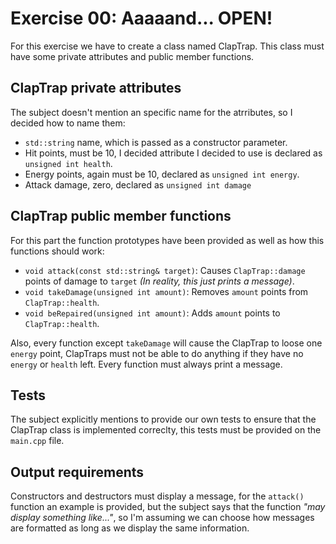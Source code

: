 # Exercise 00: Aaaaand... OPEN!

For this exercise we have to create a class named ClapTrap. This class
must have some private attributes and public member functions.

## ClapTrap private attributes

The subject doesn't mention an specific name for the atrributes,
so I decided how to name them:
- `std::string` name, which is passed as a constructor parameter.
- Hit points, must be 10, I decided attribute I decided to use is declared as
`unsigned int health`.
- Energy points, again must be 10, declared as `unsigned int energy`.
- Attack damage, zero, declared as `unsigned int damage`

## ClapTrap public member functions

For this part the function prototypes have been provided as well as how this
functions should work:
- `void attack(const std::string& target)`: Causes `ClapTrap::damage` points
of damage to `target` *(In reality, this just prints a message)*.
- `void takeDamage(unsigned int amount)`: Removes `amount` points
from `ClapTrap::health`.
- `void beRepaired(unsigned int amount)`: Adds `amount` points
to `ClapTrap::health`.

Also, every function except `takeDamage` will cause the ClapTrap to loose one
`energy` point, ClapTraps must not be able to do anything if they have no
`energy` or `health` left. Every function must always print a message.

## Tests

The subject explicitly mentions to provide our own tests to ensure that
the ClapTrap class is implemented correclty, this tests must be provided
on the `main.cpp` file.

## Output requirements

Constructors and destructors must display a message, for the `attack()`
function an example is provided, but the subject says that the function
*"may display something like..."*, so I'm assuming we can choose how messages
are formatted as long as we display the same information.
